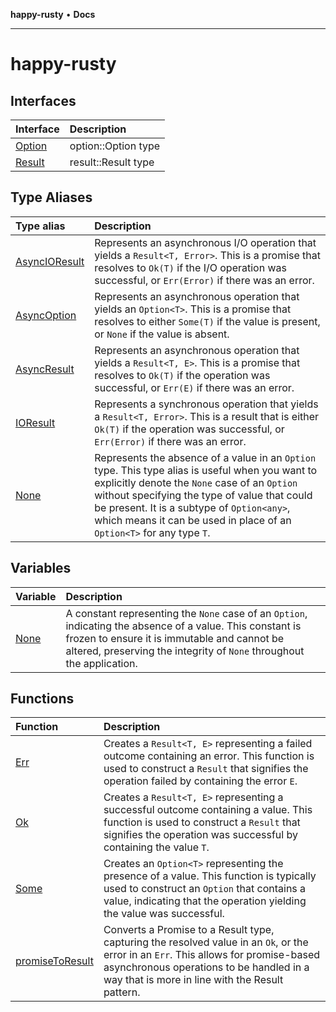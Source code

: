 **happy-rusty** • **Docs**

***

# happy-rusty

## Interfaces

| Interface | Description |
| :------ | :------ |
| [Option](interfaces/Option.md) | option::Option type |
| [Result](interfaces/Result.md) | result::Result type |

## Type Aliases

| Type alias | Description |
| :------ | :------ |
| [AsyncIOResult](type-aliases/AsyncIOResult.md) | Represents an asynchronous I/O operation that yields a `Result<T, Error>`. This is a promise that resolves to `Ok(T)` if the I/O operation was successful, or `Err(Error)` if there was an error. |
| [AsyncOption](type-aliases/AsyncOption.md) | Represents an asynchronous operation that yields an `Option<T>`. This is a promise that resolves to either `Some(T)` if the value is present, or `None` if the value is absent. |
| [AsyncResult](type-aliases/AsyncResult.md) | Represents an asynchronous operation that yields a `Result<T, E>`. This is a promise that resolves to `Ok(T)` if the operation was successful, or `Err(E)` if there was an error. |
| [IOResult](type-aliases/IOResult.md) | Represents a synchronous operation that yields a `Result<T, Error>`. This is a result that is either `Ok(T)` if the operation was successful, or `Err(Error)` if there was an error. |
| [None](type-aliases/None.md) | Represents the absence of a value in an `Option` type. This type alias is useful when you want to explicitly denote the `None` case of an `Option` without specifying the type of value that could be present. It is a subtype of `Option<any>`, which means it can be used in place of an `Option<T>` for any type `T`. |

## Variables

| Variable | Description |
| :------ | :------ |
| [None](variables/None.md) | A constant representing the `None` case of an `Option`, indicating the absence of a value. This constant is frozen to ensure it is immutable and cannot be altered, preserving the integrity of `None` throughout the application. |

## Functions

| Function | Description |
| :------ | :------ |
| [Err](functions/Err.md) | Creates a `Result<T, E>` representing a failed outcome containing an error. This function is used to construct a `Result` that signifies the operation failed by containing the error `E`. |
| [Ok](functions/Ok.md) | Creates a `Result<T, E>` representing a successful outcome containing a value. This function is used to construct a `Result` that signifies the operation was successful by containing the value `T`. |
| [Some](functions/Some.md) | Creates an `Option<T>` representing the presence of a value. This function is typically used to construct an `Option` that contains a value, indicating that the operation yielding the value was successful. |
| [promiseToResult](functions/promiseToResult.md) | Converts a Promise to a Result type, capturing the resolved value in an `Ok`, or the error in an `Err`. This allows for promise-based asynchronous operations to be handled in a way that is more in line with the Result pattern. |
